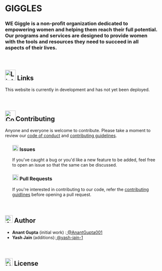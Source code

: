 <h1>GIGGLES</h1>

<h3>WE Giggle is a non-profit organization dedicated to empowering women and helping them reach their full potential. Our programs and services are designed to provide women with the tools and resources they need to succeed in all aspects of their lives.</h3>

<br>

<h2><img src="https://cdn-icons-png.flaticon.com/512/1197/1197422.png?w=740&t=st=1676136517~exp=1676137117~hmac=7d3f52efa94a0546ca6f37a284f39fc7474e8a7dd4f599d7cc00b922d46379d1" alt="Links" width="35" height="35"/> Links</h2>
<p>This website is currently in development and has not yet been deployed.</p>

<br>

<h2><img src="https://cdn-icons-png.flaticon.com/512/901/901418.png?w=740&t=st=1676136739~exp=1676137339~hmac=6aeebdc94b84a66cc99ba9a98d565bb00e2eac11be468bb13b6a27af62545dc2" alt="Contributing" width="35" height="35"/>Contributing</h2>
<p>Anyone and everyone is welcome to contribute. Please take a moment to review our <a href="https://github.com/AnantGupta001/GSC/blob/main/CODE_OF_CONDUCT.md">code of conduct</a> and <a href="https://github.com/AnantGupta001/GSC/blob/main/contributing%20guidlines.md">contributing guidelines</a>.</p>

<ul>
<h3><img src="https://cdn-icons-png.flaticon.com/512/817/817814.png?w=740&t=st=1676136926~exp=1676137526~hmac=62da55a65ccb36498f84c3f40faae096b4ba76dbb7917cdc963830beb283ecef" alt="Issues" width="20" height="20"/> Issues</h3>
<p>If you've caught a bug or you'd like a new feature to be added, feel free to open an issue so that the same can be discussed.</p>

<h3><img src="https://cdn-icons-png.flaticon.com/512/751/751849.png?w=740&t=st=1676137268~exp=1676137868~hmac=bc53261d052513b6d369328a3fe7a3d7ef44c705277c15ffcac259f598579287" alt="Pull Requests" width="20" height="20"/> Pull Requests</h3>
<p>If you're interested in contributing to our code, refer the <a href="url">contributing guidlines</a> before opening a pull request.</p>
</ul>

<br>

<h2><img src="https://cdn-icons-png.flaticon.com/512/187/187488.png?w=740&t=st=1676137701~exp=1676138301~hmac=7ef9a3b46ff29d4cb232b3fc39263830bf4d96f8dfd4215b629c151883793b48" alt="Author" width="25" height="25"/> Author</h2>
<p><ul>
  <li><b>Anant Gupta</b> (initial work) :<a href="https://github.com/AnantGupta001"> @AnantGupta001</a></li>
  <li><b>Yash Jain </b> (additions):<a href="https://github.com/yash-jain-1"> @yash-jain-1</a></li>
</ul></p>
<br>
<h2><img src="https://cdn-icons-png.flaticon.com/512/1053/1053571.png?w=740&t=st=1676138749~exp=1676139349~hmac=3e28506869cb347f390cdd860dc3c44bce9806a100561acb590ba60e7267718d" alt="License" width="25" height="25"/> License</h2>
